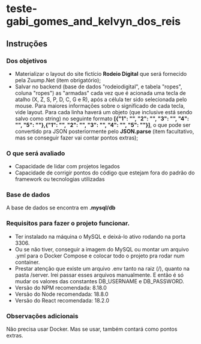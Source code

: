 # teste-gabi_gomes_and_kelvyn_dos_reis

## Instruções

### Dos objetivos

- Materializar o layout do site fictício **Rodeio Digital** que será fornecido pela Zuump.Net (item obrigatório);
- Salvar no backend (base de dados "rodeiodigital", e tabela "ropes", coluna "ropes") as "armadas" cada vez que é acionada uma tecla de atalho (X, Z, S, P, D, C, G e R), após a célula ter sido selecionada pelo mouse. Para maiores informações sobre o significado de cada tecla, vide layout. Para cada linha haverá um objeto (que inclusive está sendo salvo como string) no seguinte formato **[{"1": "", "2": "", "3": "", "4": "", "5": ""},{"1": "", "2": "", "3": "", "4": "", "5": ""}]**, o que pode ser convertido pra JSON posteriormente pelo **JSON.parse** (item facultativo, mas se conseguir fazer vai contar pontos extras);

### O que será avaliado

- Capacidade de lidar com projetos legados
- Capacidade de corrigir pontos do código que estejam fora do padrão do framework ou tecnologias utilizadas

### Base de dados

A base de dados se encontra em **.mysql/db**

### Requisitos para fazer o projeto funcionar.
- Ter instalado na máquina o MySQL e deixá-lo ativo rodando na porta 3306.
- Ou se não tiver, conseguir a imagem do MySQL ou montar um arquivo .yml para o Docker Compose e colocar todo o projeto pra rodar num container.
- Prestar atenção que existe um arquivo .env tanto na raiz (/), quanto na pasta /server. Irei passar esses arquivos manualmente. E então é só mudar os valores das constantes DB_USERNAME e DB_PASSWORD.
- Versão do NPM recomendada: 8.18.0
- Versão do Node recomendada: 18.8.0
- Versão do React recomendada: 18.2.0

### Observações adicionais

Não precisa usar Docker. Mas se usar, também contará como pontos extras.